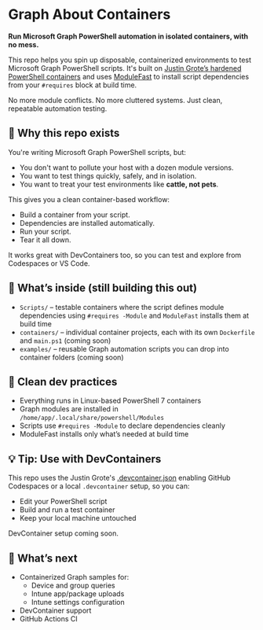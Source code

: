 # Graph About Containers

**Run Microsoft Graph PowerShell automation in isolated containers, with no mess.**

This repo helps you spin up disposable, containerized environments to test Microsoft Graph PowerShell scripts. It's built on [Justin Grote’s hardened PowerShell containers](https://github.com/JustinGrote/PowerShell-Containers) and uses [ModuleFast](https://github.com/JustinGrote/ModuleFast) to install script dependencies from your `#requires` block at build time.

No more module conflicts. No more cluttered systems. Just clean, repeatable automation testing.


## 🚀 Why this repo exists

You're writing Microsoft Graph PowerShell scripts, but:
- You don't want to pollute your host with a dozen module versions.
- You want to test things quickly, safely, and in isolation.
- You want to treat your test environments like **cattle, not pets**.

This gives you a clean container-based workflow:
- Build a container from your script.
- Dependencies are installed automatically.
- Run your script.
- Tear it all down.

It works great with DevContainers too, so you can test and explore from Codespaces or VS Code.


## 🧪 What’s inside (still building this out)

- `Scripts/` – testable containers where the script defines module dependencies using `#requires -Module` and `ModuleFast` installs them at build time
- `containers/` – individual container projects, each with its own `Dockerfile` and `main.ps1` (coming soon)
- `examples/` – reusable Graph automation scripts you can drop into container folders (coming soon)


## 🧼 Clean dev practices
- Everything runs in Linux-based PowerShell 7 containers
- Graph modules are installed in `/home/app/.local/share/powershell/Modules`
- Scripts use `#requires -Module` to declare dependencies cleanly
- ModuleFast installs only what’s needed at build time


## 💡 Tip: Use with DevContainers
This repo uses the Justin Grote's [.devcontainer.json](https://github.com/JustinGrote/PowerShell-Containers/tree/main/.devcontainer) enabling GitHub Codespaces or a local `.devcontainer` setup, so you can:
- Edit your PowerShell script
- Build and run a test container
- Keep your local machine untouched

DevContainer setup coming soon.


## 🔧 What’s next
- Containerized Graph samples for:
  - Device and group queries
  - Intune app/package uploads
  - Intune settings configuration
- DevContainer support
- GitHub Actions CI

